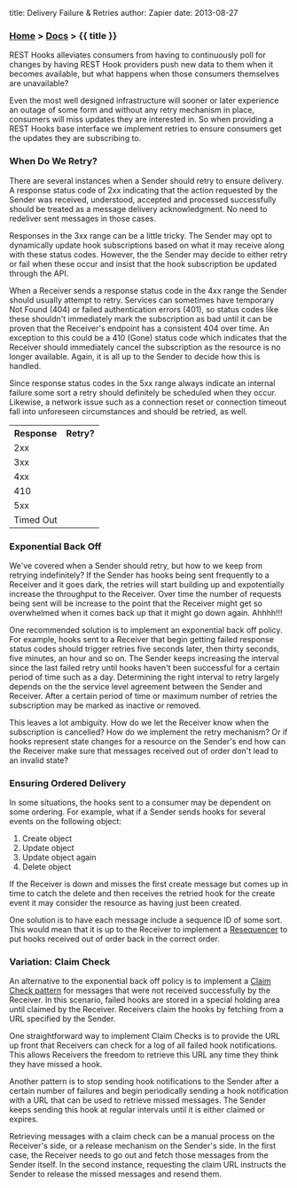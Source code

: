 title: Delivery Failure & Retries
author: Zapier
date: 2013-08-27


### [Home](/) > [Docs](/docs/) > {{ title }}

REST Hooks alleviates consumers from having to continuously poll for changes by having REST Hook providers push new data to them when it becomes available, but what happens when those consumers themselves are unavailable?

Even the most well designed infrastructure will sooner or later experience an outage of some form and without any retry mechanism in place, consumers will miss updates they are interested in. So when providing a REST Hooks base interface we implement retries to ensure consumers get the updates they are subscribing to. 


### When Do We Retry?

There are several instances when a Sender should retry to ensure
delivery. A response status code of 2xx indicating that the action
requested by the Sender was received, understood, accepted and processed
successfully should be treated as a message delivery acknowledgment. No
need to redeliver sent messages in those cases. 

Responses in the 3xx range can be a little tricky. The Sender may
opt to dynamically update hook subscriptions based on what it may
receive along with these status codes. However, the
the Sender may decide to either retry or fail when these occur and insist that the
hook subscription be updated through the API.

When a Receiver sends a response status code in the 4xx range the Sender
should usually attempt to retry. Services can sometimes have temporary 
Not Found (404) or failed authentication errors (401), so status codes
like these shouldn't immediately mark the subscription as bad until it
can be proven that the Receiver's endpoint has a consistent 404 over
time. An exception to this could be a 410 (Gone) status code which indicates
that the Receiver should immediately cancel the subscription as the
resource is no longer available. Again, it is all up to the Sender to
decide how this is handled.

Since response status codes in the 5xx range always indicate an internal
failure some sort a retry should definitely be scheduled when they
occur. Likewise, a network issue such as a connection reset or connection
timeout fall into unforeseen circumstances and should be retried, as well.

<table>
  <tr>
    <th>Response</th>
    <th>Retry?</th>
  </tr>
  <tr>
    <td>2xx</td>
    <td><i class="icon-remove-sign"></i></td>
  </tr>
  <tr>
    <td>3xx</td>
    <td><i class="icon-remove-sign"></i></td>
  </tr>
  <tr>
    <td>4xx</td>
    <td><i class="icon-check-sign success"></i></td>
  </tr>
  <tr>
    <td>410</td>
    <td><i class="icon-remove-sign"></i></td>
  </tr>
  <tr>
    <td>5xx</td>
    <td><i class="icon-check-sign success"></i></td>
  </tr>
  <tr>
    <td>Timed Out</td>
    <td><i class="icon-check-sign success"></i></td>
  </tr>
</table>

### Exponential Back Off

We've covered when a Sender should retry, but how to we keep from
retrying indefinitely? If the Sender has hooks being sent frequently to
a Receiver and it goes dark, the retries will start building up and
expotentially increase the throughput to the Receiver. Over time the
number of requests being sent will be increase to the point that the 
Receiver might get so overwhelmed when it comes back up that
it might go down again. Ahhhh!!!

One recommended solution is to implement an exponential back off policy.
For example, hooks sent to a Receiver that begin getting failed response
status codes should trigger retries five seconds later, then thirty
seconds, five minutes, an hour and so on. The Sender keeps increasing
the interval since the last failed retry until hooks haven't been
successful for a certain period of time such as a day. Determining the
right interval to retry largely depends on the the service level
agreement between the Sender and Receiver. After a certain period of
time or maximum number of retries the subscription may be marked as inactive or removed.

This leaves a lot ambiguity. How do we let the Receiver know when the
subscription is cancelled? How do we implement the retry mechanism? Or
if hooks represent state changes for a resource on the Sender's end how
can the Receiver make sure that messages received out of order don't
lead to an invalid state?


### Ensuring Ordered Delivery

In some situations, the hooks sent to a consumer may be dependent on
some ordering. For example, what if a Sender sends hooks for several
events on the following object:

1. Create object
2. Update object
3. Update object again
4. Delete object

If the Receiver is down and misses the first create message but comes up
in time to catch the delete and then receives the retried hook for the
create event it may consider the resource as having just been created. 

One solution is to have each message include a sequence ID of some sort.
This would mean that it is up to the Receiver to implement a
[Resequencer](http://www.enterpriseintegrationpatterns.com/Resequencer.html)
to put hooks received out of order back in the correct order.

### Variation: Claim Check

An alternative to the exponential back off policy is to implement a
[Claim Check pattern](http://eaipatterns.com/StoreInLibrary.html) for
messages that were not received successfully by the Receiver. In this
scenario, failed hooks are stored in a special holding area until
claimed by the Receiver. Receivers claim the hooks by fetching from a
URL specified by the Sender. 

One straightforward way to implement Claim Checks is to provide the URL
up front that Receivers can check for a log of all failed hook
notifications. This allows Receivers the freedom to retrieve this URL any time they think they have missed a hook.

Another pattern is to stop sending hook notifications to the Sender
after a certain number of failures and begin periodically sending a hook
notification with a URL that can be used to retrieve missed messages. The Sender keeps sending this hook at regular intervals until it is either claimed or expires. 

Retrieving messages with a claim check can be a manual process on the Receiver's side, or a release mechanism on the Sender's side. In the first case, the Receiver needs to go out and fetch those messages from the Sender itself. In the second instance, requesting the claim URL instructs the Sender to release the missed messages and resend them.

